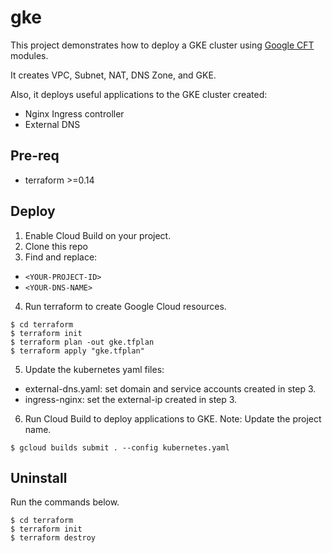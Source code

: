 # gke
This project demonstrates how to deploy a GKE cluster using [Google CFT](https://github.com/GoogleCloudPlatform/cloud-foundation-toolkit/blob/master/docs/terraform.md) modules.

It creates VPC, Subnet, NAT, DNS Zone, and GKE.

Also, it deploys useful applications to the GKE cluster created:
- Nginx Ingress controller
- External DNS

## Pre-req
- terraform >=0.14

## Deploy

1. Enable Cloud Build on your project.
2. Clone this repo
3. Find and replace:
- `<YOUR-PROJECT-ID>`
- `<YOUR-DNS-NAME>`

4. Run terraform to create Google Cloud resources.
```
$ cd terraform
$ terraform init
$ terraform plan -out gke.tfplan
$ terraform apply "gke.tfplan"
```
5. Update the kubernetes yaml files:
- external-dns.yaml: set domain and service accounts created in step 3.
- ingress-nginx: set the external-ip created in step 3.

6. Run Cloud Build to deploy applications to GKE. 
Note: Update the project name.
```
$ gcloud builds submit . --config kubernetes.yaml
```

## Uninstall
Run the commands below.
```
$ cd terraform
$ terraform init
$ terraform destroy
```
